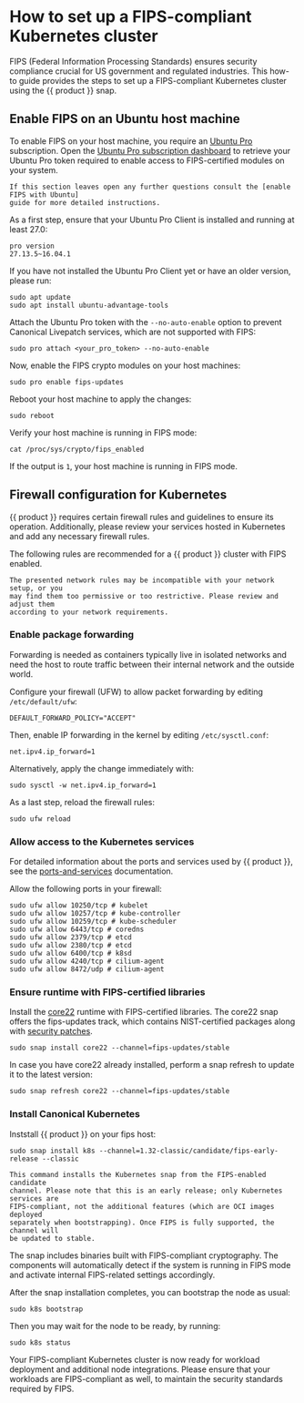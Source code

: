 # How to set up a FIPS-compliant Kubernetes cluster

FIPS (Federal Information Processing Standards) ensures security compliance
crucial for US government and regulated industries. This how-to guide provides
the steps to set up a FIPS-compliant Kubernetes cluster using the
{{ product }} snap.

## Enable FIPS on an Ubuntu host machine

To enable FIPS on your host machine, you require an [Ubuntu Pro] subscription.
Open the [Ubuntu Pro subscription dashboard] to retrieve your Ubuntu Pro token
required to enable access to FIPS-certified modules on your system.

``` {note}
If this section leaves open any further questions consult the [enable FIPS with Ubuntu]
guide for more detailed instructions.
```

As a first step, ensure that your Ubuntu Pro Client is installed and running at
least 27.0:

```
pro version
27.13.5~16.04.1
```

If you have not installed the Ubuntu Pro Client yet or have an older version,
please run:

```
sudo apt update
sudo apt install ubuntu-advantage-tools
```

Attach the Ubuntu Pro token with the `--no-auto-enable` option to prevent
Canonical Livepatch services, which are not supported with FIPS:

```
sudo pro attach <your_pro_token> --no-auto-enable
```

Now, enable the FIPS crypto modules on your host machines:

```
sudo pro enable fips-updates
```

Reboot your host machine to apply the changes:

```
sudo reboot
```

Verify your host machine is running in FIPS mode:

```
cat /proc/sys/crypto/fips_enabled
```

If the output is `1`, your host machine is running in FIPS mode.

## Firewall configuration for Kubernetes

{{ product }} requires certain firewall rules and guidelines to
ensure its operation. Additionally, please review your services hosted in
Kubernetes and add any necessary firewall rules.

The following rules are recommended for a {{ product }} cluster
with FIPS enabled.

```{warning}
The presented network rules may be incompatible with your network setup, or you
may find them too permissive or too restrictive. Please review and adjust them
according to your network requirements.
```

### Enable package forwarding

Forwarding is needed as containers typically live in isolated networks and need
the host to route traffic between their internal network and the outside world.

Configure your firewall (UFW) to allow packet forwarding by editing
`/etc/default/ufw`:

```
DEFAULT_FORWARD_POLICY="ACCEPT"
```

Then, enable IP forwarding in the kernel by editing `/etc/sysctl.conf`:

```
net.ipv4.ip_forward=1
```

Alternatively, apply the change immediately with:

```
sudo sysctl -w net.ipv4.ip_forward=1
```

As a last step, reload the firewall rules:

```
sudo ufw reload
```

### Allow access to the Kubernetes services

For detailed information about the ports and services used by {{ product }},
see the [ports-and-services] documentation.

Allow the following ports in your firewall:

```
sudo ufw allow 10250/tcp # kubelet
sudo ufw allow 10257/tcp # kube-controller
sudo ufw allow 10259/tcp # kube-scheduler
sudo ufw allow 6443/tcp # coredns
sudo ufw allow 2379/tcp # etcd
sudo ufw allow 2380/tcp # etcd
sudo ufw allow 6400/tcp # k8sd
sudo ufw allow 4240/tcp # cilium-agent
sudo ufw allow 8472/udp # cilium-agent
```

### Ensure runtime with FIPS-certified libraries

Install the [core22] runtime with FIPS-certified libraries. The core22 snap
offers the fips-updates track, which contains NIST-certified packages along
with [security patches].

```
sudo snap install core22 --channel=fips-updates/stable
```

In case you have core22 already installed, perform a snap refresh to update it
to the latest version:

```
sudo snap refresh core22 --channel=fips-updates/stable
```

### Install Canonical Kubernetes

Inststall {{ product }} on your fips host:

```
sudo snap install k8s --channel=1.32-classic/candidate/fips-early-release --classic
```
<!-- TODO: Update once FIPS is in stable -->
```{warning}
This command installs the Kubernetes snap from the FIPS-enabled candidate
channel. Please note that this is an early release; only Kubernetes services are
FIPS-compliant, not the additional features (which are OCI images deployed
separately when bootstrapping). Once FIPS is fully supported, the channel will
be updated to stable.
```

The snap includes binaries built with FIPS-compliant cryptography. The
components will automatically detect if the system is running in FIPS mode and
activate internal FIPS-related settings accordingly.

After the snap installation completes, you can bootstrap the node as usual:

```
sudo k8s bootstrap
```

Then you may wait for the node to be ready, by running:

```
sudo k8s status
```

Your FIPS-compliant Kubernetes cluster is now ready for workload deployment and
additional node integrations. Please ensure that your workloads are
FIPS-compliant as well, to maintain the security standards required by FIPS.

<!-- LINKS -->
[Ubuntu Pro]: https://ubuntu.com/pro
[Ubuntu Pro subscription dashboard]: https://ubuntu.com/pro/dashboard
<!-- markdownlint-disable MD053 -->
[enable FIPS with Ubuntu]: https://ubuntu.com/tutorials/using-the-ubuntu-pro-client-to-enable-fips#1-overview
<!-- markdownlint-enable MD053 -->
[core22]: https://snapcraft.io/core22
[security patches]: <https://ubuntu.com/security/certifications/docs/16-18/fips-updates>
[ports-and-services]: ../reference/ports-and-services
